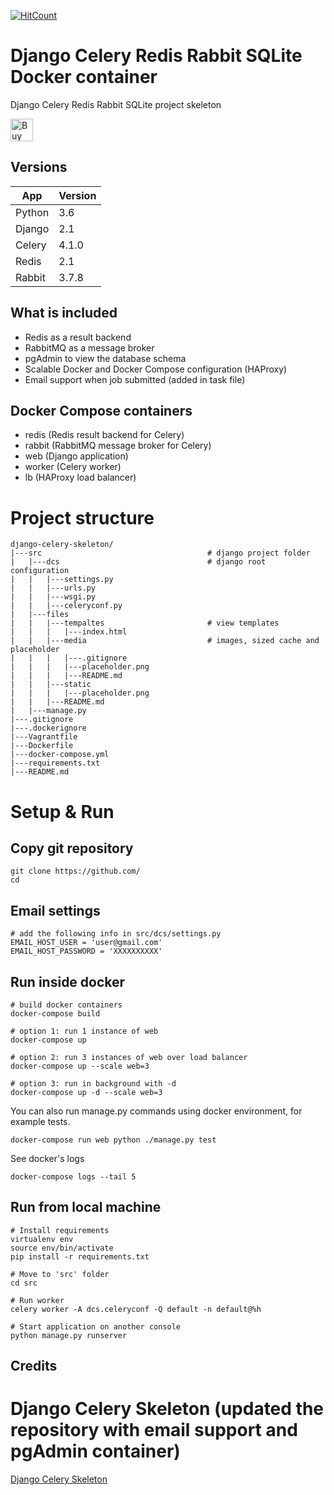 [![HitCount](http://hits.dwyl.com/MexsonFernandes/Asynchronous_Tasks-Django-Celery-RabbitMQ-Redis.svg)](http://hits.dwyl.com/MexsonFernandes/Asynchronous_Tasks-Django-Celery-RabbitMQ-Redis)

# Django Celery Redis Rabbit SQLite Docker container

Django Celery Redis Rabbit SQLite project skeleton

<a href='https://ko-fi.com/Y8Y31LBT4' target='_blank'><img height='36' style='border:0px;height:36px;' src='https://cdn.ko-fi.com/cdn/kofi3.png?v=2' border='0' alt='Buy Me a Coffee at ko-fi.com' /></a>
## Versions

App | Version
--- | ---
Python | 3.6
Django | 2.1
Celery | 4.1.0
Redis | 2.1
Rabbit | 3.7.8

## What is included

- Redis as a result backend
- RabbitMQ as a message broker
- pgAdmin to view the database schema
- Scalable Docker and Docker Compose configuration (HAProxy)
- Email support when job submitted (added in task file)

## Docker Compose containers

- redis (Redis result backend for Celery)
- rabbit (RabbitMQ message broker for Celery)
- web (Django application)
- worker (Celery worker)
- lb (HAProxy load balancer)

# Project structure

    django-celery-skeleton/
    |---src                                     # django project folder
    |   |---dcs                                 # django root configuration
    |   |   |---settings.py
    |   |   |---urls.py
    |   |   |---wsgi.py
    |   |   |---celeryconf.py
    |   |---files
    |   |   |---tempaltes                       # view templates
    |   |   |   |---index.html
    |   |   |---media                           # images, sized cache and placeholder
    |   |   |   |---.gitignore
    |   |   |   |---placeholder.png
    |   |   |   |---README.md
    |   |   |---static
    |   |   |   |---placeholder.png
    |   |   |---README.md
    |   |---manage.py
    |---.gitignore
    |---.dockerignore
    |---Vagrantfile
    |---Dockerfile
    |---docker-compose.yml
    |---requirements.txt
    |---README.md

# Setup & Run

## Copy git repository

    git clone https://github.com/
    cd 

## Email settings
    # add the following info in src/dcs/settings.py
    EMAIL_HOST_USER = 'user@gmail.com'
    EMAIL_HOST_PASSWORD = 'XXXXXXXXXX'

## Run inside docker

    # build docker containers
    docker-compose build

    # option 1: run 1 instance of web
    docker-compose up

    # option 2: run 3 instances of web over load balancer
    docker-compose up --scale web=3
    
    # option 3: run in background with -d
    docker-compose up -d --scale web=3

You can also run manage.py commands using docker environment, for example tests.

    docker-compose run web python ./manage.py test

See docker's logs

    docker-compose logs --tail 5

## Run from local machine

    # Install requirements
    virtualenv env
    source env/bin/activate
    pip install -r requirements.txt
    
    # Move to 'src' folder
    cd src
    
    # Run worker
    celery worker -A dcs.celeryconf -Q default -n default@%h
    
    # Start application on another console
    python manage.py runserver

## Credits
   # Django Celery Skeleton (updated the repository with email support and pgAdmin container)
   <a href="https://github.com/KenanBek/django-celery-skeleton">Django Celery Skeleton</a>
